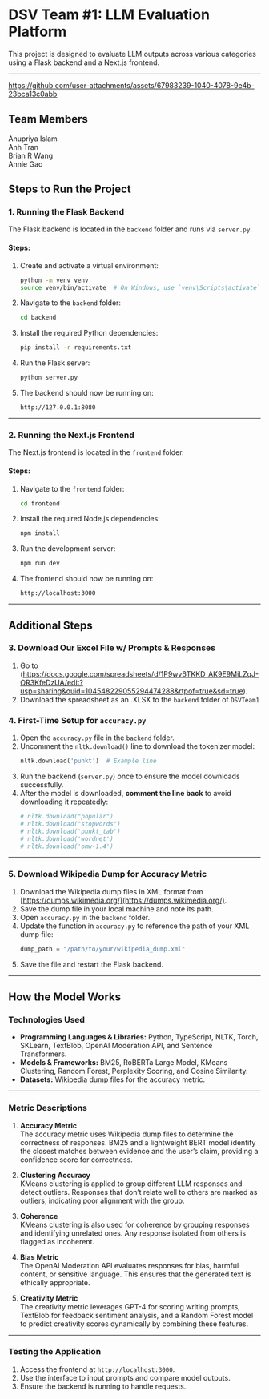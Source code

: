 # **DSV Team #1: LLM Evaluation Platform**

This project is designed to evaluate LLM outputs across various categories using a Flask backend and a Next.js frontend.

---
https://github.com/user-attachments/assets/67983239-1040-4078-9e4b-23bca13c0abb

## **Team Members**
Anupriya Islam  
Anh Tran  
Brian R Wang  
Annie Gao

## **Steps to Run the Project**

### **1. Running the Flask Backend**
The Flask backend is located in the `backend` folder and runs via `server.py`.

#### Steps:
1. Create and activate a virtual environment:
   ```bash
   python -m venv venv
   source venv/bin/activate  # On Windows, use `venv\Scripts\activate`
   ```
2. Navigate to the `backend` folder:
   ```bash
   cd backend
   ```
3. Install the required Python dependencies:
   ```bash
   pip install -r requirements.txt
   ```
4. Run the Flask server:
   ```bash
   python server.py
   ```
5. The backend should now be running on:
   ```
   http://127.0.0.1:8080
   ```

---

### **2. Running the Next.js Frontend**
The Next.js frontend is located in the `frontend` folder.

#### Steps:
1. Navigate to the `frontend` folder:
   ```bash
   cd frontend
   ```
2. Install the required Node.js dependencies:
   ```bash
   npm install
   ```
3. Run the development server:
   ```bash
   npm run dev
   ```
4. The frontend should now be running on:
   ```
   http://localhost:3000
   ```

---

## **Additional Steps**

### **3. Download Our Excel File w/ Prompts & Responses**
1. Go to (https://docs.google.com/spreadsheets/d/1P9wv6TKKD_AK9E9MiLZqJ-OR3KfeDzUA/edit?usp=sharing&ouid=104548229055294474288&rtpof=true&sd=true).
2. Download the spreadsheet as an .XLSX to the `backend` folder of `DSVTeam1`

### **4. First-Time Setup for `accuracy.py`**
1. Open the `accuracy.py` file in the `backend` folder.
2. Uncomment the `nltk.download()` line to download the tokenizer model:
   ```python
   nltk.download('punkt')  # Example line
   ```
3. Run the backend (`server.py`) once to ensure the model downloads successfully.
4. After the model is downloaded, **comment the line back** to avoid downloading it repeatedly:
   ```python
   # nltk.download("popular")
   # nltk.download("stopwords")
   # nltk.download('punkt_tab')
   # nltk.download('wordnet')
   # nltk.download('omw-1.4')
   ```

---

### **5. Download Wikipedia Dump for Accuracy Metric**
1. Download the Wikipedia dump files in XML format from [https://dumps.wikimedia.org/](https://dumps.wikimedia.org/).
2. Save the dump file in your local machine and note its path.
3. Open `accuracy.py` in the `backend` folder.
4. Update the function in `accuracy.py` to reference the path of your XML dump file:
   ```python
   dump_path = "/path/to/your/wikipedia_dump.xml"
   ```
5. Save the file and restart the Flask backend.

---

## **How the Model Works**

### **Technologies Used**
- **Programming Languages & Libraries:** Python, TypeScript, NLTK, Torch, SKLearn, TextBlob, OpenAI Moderation API, and Sentence Transformers.
- **Models & Frameworks:** BM25, RoBERTa Large Model, KMeans Clustering, Random Forest, Perplexity Scoring, and Cosine Similarity.
- **Datasets:** Wikipedia dump files for the accuracy metric.

---

### **Metric Descriptions**

1. **Accuracy Metric**  
   The accuracy metric uses Wikipedia dump files to determine the correctness of responses. BM25 and a lightweight BERT model identify the closest matches between evidence and the user’s claim, providing a confidence score for correctness.

2. **Clustering Accuracy**  
   KMeans clustering is applied to group different LLM responses and detect outliers. Responses that don’t relate well to others are marked as outliers, indicating poor alignment with the group.

3. **Coherence**  
   KMeans clustering is also used for coherence by grouping responses and identifying unrelated ones. Any response isolated from others is flagged as incoherent.

4. **Bias Metric**  
   The OpenAI Moderation API evaluates responses for bias, harmful content, or sensitive language. This ensures that the generated text is ethically appropriate.

5. **Creativity Metric**  
   The creativity metric leverages GPT-4 for scoring writing prompts, TextBlob for feedback sentiment analysis, and a Random Forest model to predict creativity scores dynamically by combining these features.

---

### **Testing the Application**
1. Access the frontend at `http://localhost:3000`.
2. Use the interface to input prompts and compare model outputs.
3. Ensure the backend is running to handle requests.
